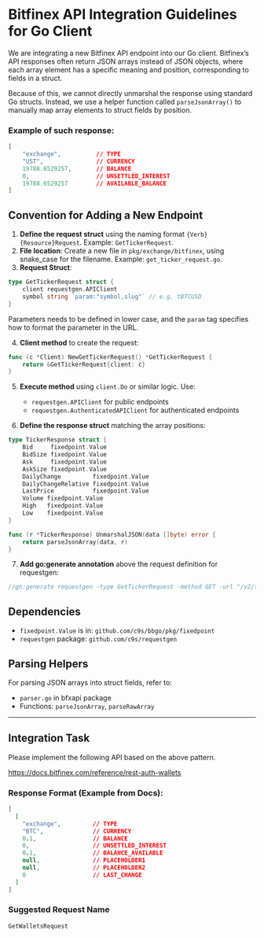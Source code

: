 # Bitfinex API Integration Guidelines for Go Client

We are integrating a new Bitfinex API endpoint into our Go client. Bitfinex’s API responses often return JSON arrays instead of JSON objects, where each array element has a specific meaning and position, corresponding to fields in a struct.

Because of this, we cannot directly unmarshal the response using standard Go structs. Instead, we use a helper function called `parseJsonArray()` to manually map array elements to struct fields by position.

### Example of such response:

```json
[
    "exchange",          // TYPE
    "UST",               // CURRENCY
    19788.6529257,       // BALANCE
    0,                   // UNSETTLED_INTEREST
    19788.6529257        // AVAILABLE_BALANCE
]
```

## Convention for Adding a New Endpoint

1. **Define the request struct** using the naming format `{Verb}{Resource}Request`. Example: `GetTickerRequest`.
2. **File location**: Create a new file in `pkg/exchange/bitfinex`, using snake_case for the filename. Example: `get_ticker_request.go`.
3. **Request Struct**:

```go
type GetTickerRequest struct {
    client requestgen.APIClient
    symbol string `param:"symbol,slug"` // e.g. tBTCUSD
}
```

Parameters needs to be defined in lower case, and the `param` tag specifies how to format the parameter in the URL.

4. **Client method** to create the request:

```go
func (c *Client) NewGetTickerRequest() *GetTickerRequest {
    return &GetTickerRequest{client: c}
}
```

5. **Execute method** using `client.Do` or similar logic. Use:
    - `requestgen.APIClient` for public endpoints
    - `requestgen.AuthenticatedAPIClient` for authenticated endpoints

6. **Define the response struct** matching the array positions:

```go
type TickerResponse struct {
    Bid     fixedpoint.Value
    BidSize fixedpoint.Value
    Ask     fixedpoint.Value
    AskSize fixedpoint.Value
    DailyChange         fixedpoint.Value
    DailyChangeRelative fixedpoint.Value
    LastPrice           fixedpoint.Value
    Volume fixedpoint.Value
    High   fixedpoint.Value
    Low    fixedpoint.Value
}

func (r *TickerResponse) UnmarshalJSON(data []byte) error {
    return parseJsonArray(data, r)
}
```

7. **Add go:generate annotation** above the request definition for requestgen:

```go
//go:generate requestgen -type GetTickerRequest -method GET -url "/v2/ticker/:symbol" -responseType .TickerResponse
```

## Dependencies

- `fixedpoint.Value` is in: `github.com/c9s/bbgo/pkg/fixedpoint`
- `requestgen` package: `github.com/c9s/requestgen`

## Parsing Helpers

For parsing JSON arrays into struct fields, refer to:

- `parser.go` in bfxapi package
- Functions: `parseJsonArray`, `parseRawArray`

---

## Integration Task

Please implement the following API based on the above pattern.

https://docs.bitfinex.com/reference/rest-auth-wallets

### Response Format (Example from Docs):

```json
[
  [
    "exchange",         // TYPE
    "BTC",              // CURRENCY
    0.1,                // BALANCE
    0,                  // UNSETTLED_INTEREST
    0.1,                // BALANCE_AVAILABLE
    null,               // PLACEHOLDER1
    null,               // PLACEHOLDER2
    0                   // LAST_CHANGE
  ]
]
```

### Suggested Request Name

```go
GetWalletsRequest
```


